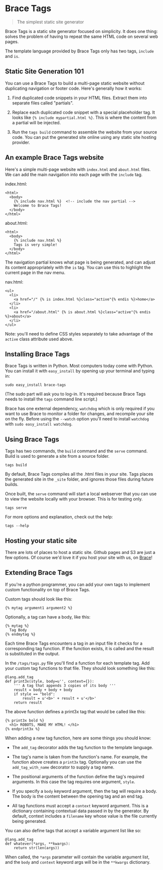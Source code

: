 Brace Tags
==========

> The simplest static site generator

Brace Tags is a static site generator focused on simplicity. It does one thing:
solves the problem of having to repeat the same HTML code on several web pages.

The template language provided by Brace Tags only has two tags, `include` and
`is`.


## Static Site Generation 101

You can use a Brace Tags to build a multi-page static website without
duplicating navigation or footer code. Here's generally how it works:

1. Find duplicated code snippets in your HTML files. Extract them into separate
files called "partials".

2. Replace each duplicated code snippet with a special placeholder tag. It looks
like `{% include mypartial.html %}`. This is where the content from a partial
will be injected.

3. Run the `tags build` command to assemble the website from your source code.
You can put the generated site online using any static site hosting provider.


## An example Brace Tags website

Here's a simple multi-page website with `index.html` and `about.html` files. We
can add the main navigation into each page with the `include` tag.

index.html:

    <html>
      <body>
        {% include nav.html %}  <!-- include the nav partial -->
        Welcome to Brace Tags!
      </body>
    </html>


about.html:

    <html>
      <body>
        {% include nav.html %}
        Tags is very simple!
      </body>
    </html>

The navigation partial knows what page is being generated, and can adjust its
content appropriately with the `is` tag. You can use this to highlight the
current page in the nav menu.

nav.html:

    <ul>
      <li>
        <a href="/" {% is index.html %}class="active"{% endis %}>home</a>
      </li>
      <li>
        <a href="/about.html" {% is about.html %}class="active"{% endis %}>about</a>
      </li>
    </ul>        

Note: you'll need to define CSS styles separately to take advantage of the
`active` class attribute used above.

## Installing Brace Tags

Brace Tags is written in Python. Most computers today come with Python. You can
install it with `easy_install` by opening up your terminal and typing in:

    sudo easy_install brace-tags

(The sudo part will ask you to log-in. It's required because Brace Tags needs to
install the `tags` command line script.)

Brace has one external dependency, `watchdog` which is only required if you want
to use Brace to monitor a folder for changes, and recompile your site on the
fly. Before using the `--watch` option you'll need to install `watchdog` with
`sudo easy_install watchdog`.


## Using Brace Tags

Tags has two commands, the `build` command and the `serve` command. Build is
used to generate a site from a source folder.

    tags build

By default, Brace Tags compiles all the .html files in your site. Tags places
the generated site in the `_site` folder, and ignores those files during future
builds. 

Once built, the `serve` command will start a local webserver that you can use
to view the website locally with your browser. This is for testing only.

    tags serve

For more options and explanation, check out the help:

    tags --help

## Hosting your static site

There are lots of places to host a static site. Github pages and S3 are just a
few options. Of course we'd love it if you host your site with us, on
[Brace](http://brace.io)!

## Extending Brace Tags

If you're a python programmer, you can add your own tags to implement custom
functionality on top of Brace Tags.

Custom tags should look like this:

    {% mytag argument1 argument2 %}

Optionally, a tag can have a body, like this:

    {% mytag %}
      Tag Body
    {% endmytag %}

Each time Brace Tags encounters a tag in an input file it checks for a
corresponding tag function. If the function exists, it is called and the result
is substituted in the output.

In the `/tags/tags.py` file you'll find a function for each template tag. Add
your custom tag functions to that file. They should look something like this:

    @lang.add_tag
    def print3x(style, body=u'', context={}):
        ''' A tag that appends 3 copies of its body '''
        result = body + body + body
        if style == "bold":
            result = u'<b>' + result + u'</b>'
        return result

The above function defines a print3x tag that would be called like this:

    {% print3x bold %}
      <h1> ROBOTS, MAKE MY HTML! </h1>
    {% endprint3x %}
    
When adding a new tag function, here are some things you should know:

- The `add_tag` decorator adds the tag function to the template language.

- The tag's name is taken from the function's name. For example, the function
above creates a `print3x` tag. Optionally you can use the `add_tag_with_name`
decorator to supply a tag name.

- The positional arguments of the function define the tag's required arguments.
In this case the tag requires one argument, `style`.

- If you specify a `body` keyword argument, then the tag will require a body.
The body is the content between the opening tag and an end tag.

- All tag functions must accept a `context` keyword argument. This is a
dictionary containing contextual data passed in by the generator. By default,
context includes a `filename` key whose value is the file currently being
generated.


You can also define tags that accept a variable argument list like so:

    @lang.add_tag
    def whatever(*args, **kwargs):
        return str(len(args))


When called, the `*args` parameter will contain the variable argument list, and
the `body` and `context` keyword args will be in the `**kwargs` dictionary.
